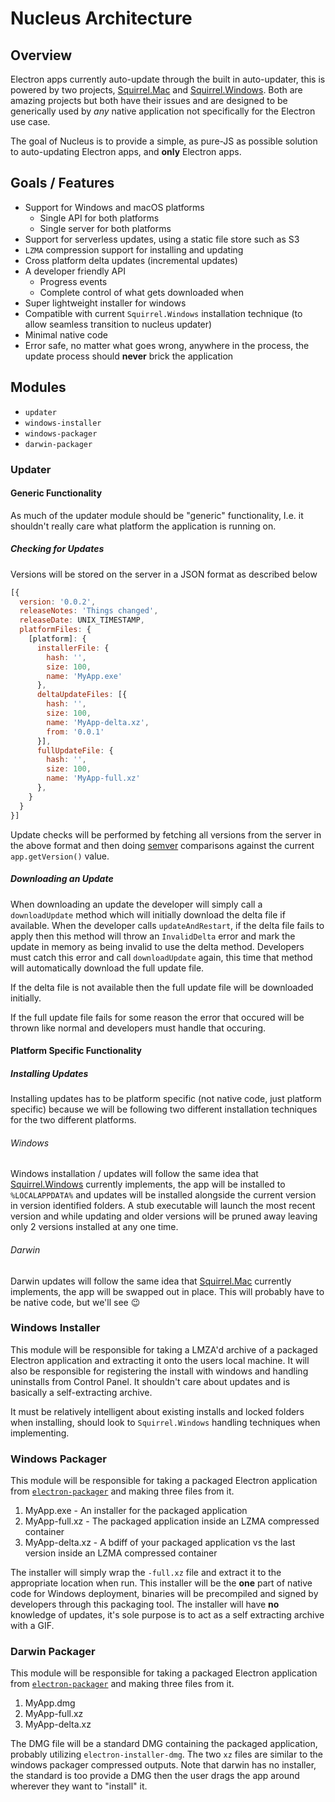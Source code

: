 # Nucleus Architecture

## Overview

Electron apps currently auto-update through the built in auto-updater, this is powered by two projects,
 [Squirrel.Mac]() and [Squirrel.Windows]().  Both are amazing projects but both have their issues and are designed to be generically used by *any* native application not specifically for the Electron use case.

The goal of Nucleus is to provide a simple, as pure-JS as possible solution to auto-updating Electron apps, and **only** Electron apps.

## Goals / Features

* Support for Windows and macOS platforms
  * Single API for both platforms
  * Single server for both platforms
* Support for serverless updates, using a static file store such as S3
* `LZMA` compression support for installing and updating
* Cross platform delta updates (incremental updates)
* A developer friendly API
  * Progress events
  * Complete control of what gets downloaded when
* Super lightweight installer for windows
* Compatible with current `Squirrel.Windows` installation technique (to allow seamless transition to nucleus updater)
* Minimal native code
* Error safe, no matter what goes wrong, anywhere in the process, the update process should **never** brick the application

## Modules

* `updater`
* `windows-installer`
* `windows-packager`
* `darwin-packager`

### Updater

#### Generic Functionality

As much of the updater module should be "generic" functionality, I.e. it shouldn't really care what platform the application is running on.

##### Checking for Updates

Versions will be stored on the server in a JSON format as described below

```js
[{
  version: '0.0.2',
  releaseNotes: 'Things changed',
  releaseDate: UNIX_TIMESTAMP,
  platformFiles: {
    [platform]: {
      installerFile: {
        hash: '',
        size: 100,
        name: 'MyApp.exe'
      },
      deltaUpdateFiles: [{
        hash: '',
        size: 100,
        name: 'MyApp-delta.xz',
        from: '0.0.1'
      }],
      fullUpdateFile: {
        hash: '',
        size: 100,
        name: 'MyApp-full.xz'
      },
    }
  }
}]
```

Update checks will be performed by fetching all versions from the server in the above format and then doing [semver](http://semver.org/) comparisons against the current `app.getVersion()` value.

##### Downloading an Update

When downloading an update the developer will simply call a `downloadUpdate` method which will initially download the delta file if available.  When the developer calls `updateAndRestart`, if the delta file fails to apply then this method will throw an `InvalidDelta` error and mark the update in memory as being invalid to use the delta method. Developers must catch this error and call `downloadUpdate` again, this time that method will automatically download the full update file.

If the delta file is not available then the full update file will be downloaded initially.

If the full update file fails for some reason the error that occured will be thrown like normal and developers must handle that occuring.

#### Platform Specific Functionality

##### Installing Updates

Installing updates has to be platform specific (not native code, just platform specific) because we will be following two different installation techniques for the two different platforms.

###### Windows

Windows installation / updates will follow the same idea that [Squirrel.Windows]() currently implements, the app will be installed to `%LOCALAPPDATA%` and updates will be installed alongside the current version in version identified folders.  A stub executable will launch the most recent version and while updating and older versions will be pruned away leaving only 2 versions installed at any one time.

###### Darwin

Darwin updates will follow the same idea that [Squirrel.Mac]() currently implements, the app will be swapped out in place.  This will probably have to be native code, but we'll see 😉 

### Windows Installer

This module will be responsible for taking a LMZA'd archive of a packaged Electron application and extracting it onto the users local machine. It
will also be responsible for registering the install with windows and handling uninstalls from Control Panel.  It shouldn't care about updates and
is basically a self-extracting archive.

It must be relatively intelligent about existing installs and locked folders when installing, should look to `Squirrel.Windows` handling techniques when
implementing.

### Windows Packager

This module will be responsible for taking a packaged Electron application from [`electron-packager`]() and making three files from it.

1. MyApp.exe - An installer for the packaged application
2. MyApp-full.xz - The packaged application inside an LZMA compressed container
3. MyApp-delta.xz - A bdiff of your packaged application vs the last version inside an LZMA compressed container

The installer will simply wrap the `-full.xz` file and extract it to the appropriate location when run.  This installer will be the **one** part of native code for Windows deployment, binaries will be precompiled and signed by developers through this packaging tool.  The installer will have **no** knowledge of updates, it's sole purpose is to act as a self extracting archive with a GIF.

### Darwin Packager

This module will be responsible for taking a packaged Electron application from [`electron-packager`]() and making three files from it.

1. MyApp.dmg
2. MyApp-full.xz
3. MyApp-delta.xz

The DMG file will be a standard DMG containing the packaged application, probably utilizing `electron-installer-dmg`.  The two `xz` files are similar to the windows packager compressed outputs.   Note that darwin has no installer, the standard is too provide a DMG then the user drags the app around wherever they want to "install" it.